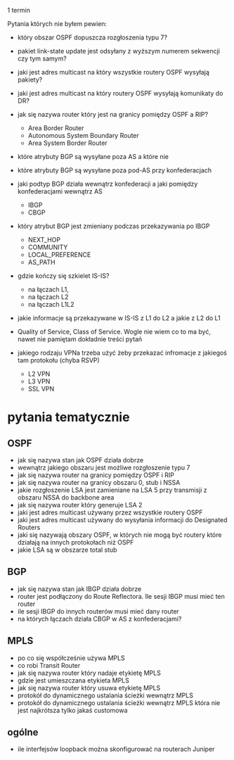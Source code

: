 1 termin

Pytania których nie byłem pewien:

- który obszar OSPF dopuszcza rozgłoszenia typu 7?

- pakiet link-state update jest odsyłany z wyższym numerem sekwencji czy tym samym?
- jaki jest adres multicast na który wszystkie routery OSPF wysyłają pakiety?
- jaki jest adres multicast na który routery OSPF wysyłają komunikaty do DR?
- jak się nazywa router który jest na granicy pomiędzy OSPF a RIP?
    - Area Border Router
    - Autonomous System Boundary Router
    - Area System Border Router

- które atrybuty BGP są wysyłane poza AS a które nie
- które atrybuty BGP są wysyłane poza pod-AS przy konfederacjach
- jaki podtyp BGP działa wewnątrz konfederacji a jaki pomiędzy konfederacjami wewnątrz AS
    - IBGP
    - CBGP

- który atrybut BGP jest zmieniany podczas przekazywania po IBGP
    - NEXT_HOP
    - COMMUNITY
    - LOCAL_PREFERENCE
    - AS_PATH

- gdzie kończy się szkielet IS-IS?
    - na łączach L1,
    - na łączach L2
    - na łączach L1L2

- jakie informacje są przekazywane w IS-IS z L1 do L2 a jakie z L2 do L1 
- Quality of Service, Class of Service. Wogle nie wiem co to ma być, nawet nie pamiętam dokładnie treści pytań
- jakiego rodzaju VPNa trzeba użyć żeby przekazać infromacje z jakiegoś tam protokołu (chyba RSVP)
    - L2 VPN
    - L3 VPN
    - SSL VPN

# pytania tematycznie

## OSPF

- jak się nazywa stan jak OSPF działa dobrze
- wewnątrz jakiego obszaru jest możliwe rozgłoszenie typu 7
- jak się nazywa router na granicy pomiędzy OSPF i RIP
- jak się nazywa router na granicy obszaru 0, stub i NSSA
- jakie rozgłoszenie LSA jest zamieniane na LSA 5 przy transmisji z obszaru NSSA do backbone area
- jak się nazywa router który generuje LSA 2
- jaki jest adres multicast używany przez wszystkie routery OSPF
- jaki jest adres multicast używany do wysyłania informacji do Designated Routers
- jaki się nazywają obszary OSPF, w których nie mogą być routery które działają na innych protokołach niż OSPF
- jakie LSA są w obszarze total stub

## BGP

- jak się nazywa stan jak IBGP działa dobrze
- router jest podłączony do Route Reflectora. Ile sesji IBGP musi mieć ten router
- ile sesji IBGP do innych routerów musi mieć dany router
- na których łączach działa CBGP w AS z konfederacjami?

## MPLS

- po co się współcześnie używa MPLS
- co robi Transit Router
- jak się nazywa router który nadaje etykietę MPLS
- gdzie jest umieszczana etykieta MPLS
- jak się nazywa router który usuwa etykietę MPLS
- protokół do dynamicznego ustalania ścieżki wewnątrz MPLS
- protokół do dynamicznego ustalania ścieżki wewnątrz MPLS która nie jest najkrótsza tylko jakaś customowa

## ogólne

- ile interfejsów loopback można skonfigurować na routerach Juniper
